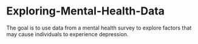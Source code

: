 # Exploring-Mental-Health-Data
The goal is to use data from a mental health survey to explore factors that may cause individuals to experience depression.
